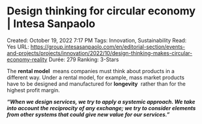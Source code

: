 # Design thinking for circular economy | Intesa Sanpaolo

Created: October 19, 2022 7:17 PM
Tags: Innovation, Sustainability
Read: Yes
URL: https://group.intesasanpaolo.com/en/editorial-section/events-and-projects/projects/innovation/2022/10/design-thinking-makes-circular-economy-reality
Durée: 279
Ranking: 3-Stars

The **rental model**
 means companies must think about products in a different way. Under a rental model, for example, mass market products have to be designed and manufactured for **longevity**
 rather than for the highest profit margin.

***“When we design services, we try to apply a systemic approach. We take into account the reciprocity of any exchange; we try to consider elements from other systems that could give new value for our services.”***